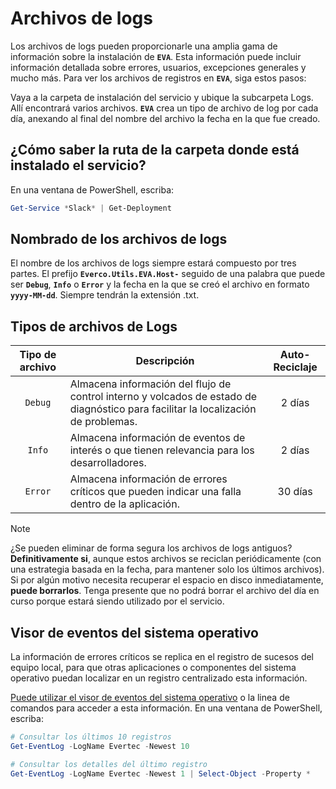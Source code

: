 # Archivos de logs

Los archivos de logs pueden proporcionarle una amplia gama de información sobre la instalación de **`EVA`**. Esta información puede incluir información detallada sobre errores, usuarios, excepciones generales y mucho más. Para ver los archivos de registros en **`EVA`**, siga estos pasos:

Vaya a la carpeta de instalación del servicio y ubique la subcarpeta Logs. Allí encontrará varios archivos. **`EVA`** crea un tipo de archivo de log por cada día, anexando al final del nombre del archivo la fecha en la que fue creado. 

## ¿Cómo saber la ruta de la carpeta donde está instalado el servicio?

En una ventana de PowerShell, escriba:

```powershell
Get-Service *Slack* | Get-Deployment
```


## Nombrado de los archivos de logs

El nombre de los archivos de logs siempre estará compuesto por tres partes. El prefijo **`Everco.Utils.EVA.Host-`** seguido de una palabra que puede ser **`Debug`**, **`Info`** o **`Error`** y la fecha en la que se creó el archivo en formato **`yyyy-MM-dd`**. Siempre tendrán la extensión .txt.

## Tipos de archivos de Logs

| Tipo de archivo | Descripción | Auto-Reciclaje |
|:------:|-----|:-----------:
|   `Debug`    | Almacena información del flujo de control interno y volcados de estado de diagnóstico para facilitar la localización de problemas.  | 2 días |
|   `Info`     | Almacena información de eventos de interés o que tienen relevancia para los desarrolladores.  | 2 días |
|   `Error`    | Almacena información de errores críticos que pueden indicar una falla dentro de la aplicación.  | 30 días |

> [!NOTE]
> ¿Se pueden eliminar de forma segura los archivos de logs antiguos? **Definitivamente si**, aunque estos archivos se reciclan periódicamente (con una estrategia basada en la fecha, para mantener solo los últimos archivos). Si por algún motivo necesita recuperar el espacio en disco inmediatamente, **puede borrarlos**. Tenga presente que no podrá borrar el archivo del día en curso porque estará siendo utilizado por el servicio.

## Visor de eventos del sistema operativo

La información de errores críticos se replica en el registro de sucesos del equipo local, para que otras aplicaciones o componentes del sistema operativo puedan localizar en un registro centralizado esta información.

[Puede utilizar el visor de eventos del sistema operativo](https://en.wikipedia.org/wiki/Event_Viewer) o la linea de comandos para acceder a esta información. En una ventana de PowerShell, escriba:

```powershell
# Consultar los últimos 10 registros
Get-EventLog -LogName Evertec -Newest 10

# Consultar los detalles del último registro
Get-EventLog -LogName Evertec -Newest 1 | Select-Object -Property *
```
